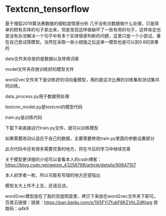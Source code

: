 # Textcnn_tensorflow

基于搜狐2019算法赛数据的细粒度情感分析
几乎没有对数据做什么处理，只是简单的把有实体的句子拿出来，但是发现这样做破坏了一些有用的句子，这样肯定也是没有办法解决一个句子中有多个实体情感判断的问题，这里只是一个小尝试，重在自己尝试搭模型。当然在采取一些小措施之后这单一模型也是可以到0.6的效果的

data文件夹存放的是数据以及停用词表

model文件夹存放训练好的模型文件

word2vec文件夹下是训练好的词向量模型，用的是这次比赛的训练集和测试集共同训练。

data_process.py用于数据预处理

textcnn_model.py是textcnn的模型代码

train.py是训练代码

下载下来直接运行train.py文件，就可以训练模型

如果需要改动以适应于自己的数据，主要需要修改train.py里面的参数设置部分

此次代码中还有很多需要完善的地方，将在今后的学习中继续完善

关于模型更详细的介绍可以查看本人的csdn博客：https://blog.csdn.net/weixin_43256799/article/details/90647107

本人初学者一枚，所以可能有写错的地方还望指出

模型太大上传不上去，还请见谅。

word2vec模型放在了我的百度网盘里，拷贝下来放在word2vec文件夹下即可。百度云链接：链接：https://pan.baidu.com/s/1X5FYj7fubF8KZVhLZdKtwg 提取码：q4k9
